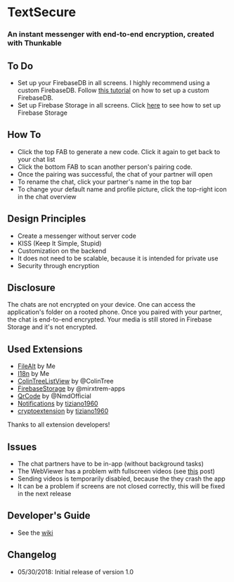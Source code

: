# TextSecure
### An instant messenger with end-to-end encryption, created with Thunkable

## To Do
* Set up your FirebaseDB in all screens. I highly recommend using a custom FirebaseDB. Follow [this tutorial](https://community.thunkable.com/t/firebase-and-where-to-put-it/713/2) 
on how to set up a custom FirebaseDB. 
* Set up Firebase Storage in all screens. Click [here](https://community.thunkable.com/t/free-firebasestorage-extension/8544) to see how to set up Firebase Storage

## How To
* Click the top FAB to generate a new code. Click it again to get back to your chat list
* Click the bottom FAB to scan another person's pairing code.
* Once the pairing was successful, the chat of your partner will open
* To rename the chat, click your partner's name in the top bar
* To change your default name and profile picture, click the top-right icon in the chat overview

## Design Principles
* Create a messenger without server code
* KISS (Keep It Simple, Stupid)
* Customization on the backend
* It does not need to be scalable, because it is intended for private use
* Security through encryption

## Disclosure
The chats are not encrypted on your device. One can access the application's folder on a rooted phone. 
Once you paired with your partner, the chat is end-to-end encrypted. Your media is still stored in Firebase Storage and it's not encrypted.

## Used Extensions
* [FileAlt](https://github.com/10MINT/extensions/tree/master/FileAlt) by Me
* [I18n](https://github.com/10MINT/extensions/tree/master/I18n) by Me
* [ColinTreeListView](http://aix.colintree.cn/en/extensions/ColinTreeListView.html) by @ColinTree
* [FirebaseStorage](https://community.thunkable.com/t/free-firebasestorage-extension/8544) by @mirxtrem-apps
* [QrCode](https://nmd-apps.jimdo.com/extensions/nmd-extensions/#3) by @NmdOfficial
* [Notifications](https://community.thunkable.com/t/new-notification-to-status-bar-extension/11722) by [tiziano1960](https://community.thunkable.com/u/tiziano1960/summary)
* [cryptoextension](https://community.thunkable.com/t/free-another-aes-encryption-extension/9722) by [tiziano1960](https://community.thunkable.com/u/tiziano1960/summary)

Thanks to all extension developers!

## Issues
* The chat partners have to be in-app (without background tasks)
* The WebViewer has a problem with fullscreen videos (see [this](https://community.thunkable.com/t/webviewer-problem-with-fullscreen-video/3083) post)
* Sending videos is temporarily disabled, because the they crash the app
* It can be a problem if screens are not closed correctly, this will be fixed in the next release

## Developer's Guide
* See the [wiki](https://github.com/10MINT/textme-sources/wiki)

## Changelog
* 05/30/2018: Initial release of version 1.0